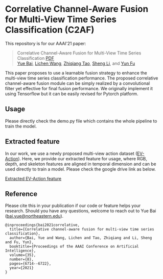 # Correlative Channel-Aware Fusion for Multi-View Time Series Classification (C2AF)

This repository is for our AAAI'21 paper:
> Correlative Channel-Aware Fusion for Multi-View Time Series Classification [PDF](https://ojs.aaai.org/index.php/AAAI/article/view/16830) \
> [Yue Bai](https://yueb17.github.io/), [Lichen Wang](https://sites.google.com/site/lichenwang123/), [Zhiqiang Tao](http://ztao.cc/), [Sheng Li](https://sheng-li.org/), and [Yun Fu](http://www1.ece.neu.edu/~yunfu/)

This paper proposes to use a learnable fusion strategy to enhance the multi-view time series classification performance. The proposed correlative channel-aware fusion module can be simply realized by a convolutional filter yet effective for final fusion performance. We originally implement it using Tensorflow but it can be easily revised for Pytorch platform.

## Usage
Please directly check the demo.py file which contains the whole pipeline to train the model.

## Extracted feature
In our work, we use a newly proposed multi-view action dataset ([EV-Action](https://arxiv.org/pdf/1904.12602.pdf)). Here, we provide our extracted feature for usage, where RGB, depth, and skeleton features are aligned in temporal dimension and can be used directly to train a model. Please check the google drive link as below.

[Extracted EV-Action feature](https://drive.google.com/drive/folders/1AdtB0AwhkUqk8A0xrVPiJm9L2lfb-NRD?usp=sharing)


## Reference
Please cite this in your publication if our code or feature helps your research. Should you have any questions, welcome to reach out to Yue Bai (bai.yue@northeastern.edu).

```
@inproceedings{bai2021correlative,
  title={Correlative channel-aware fusion for multi-view time series classification},
  author={Bai, Yue and Wang, Lichen and Tao, Zhiqiang and Li, Sheng and Fu, Yun},
  booktitle={Proceedings of the AAAI Conference on Artificial Intelligence},
  volume={35},
  number={8},
  pages={6714--6722},
  year={2021}
}
```
